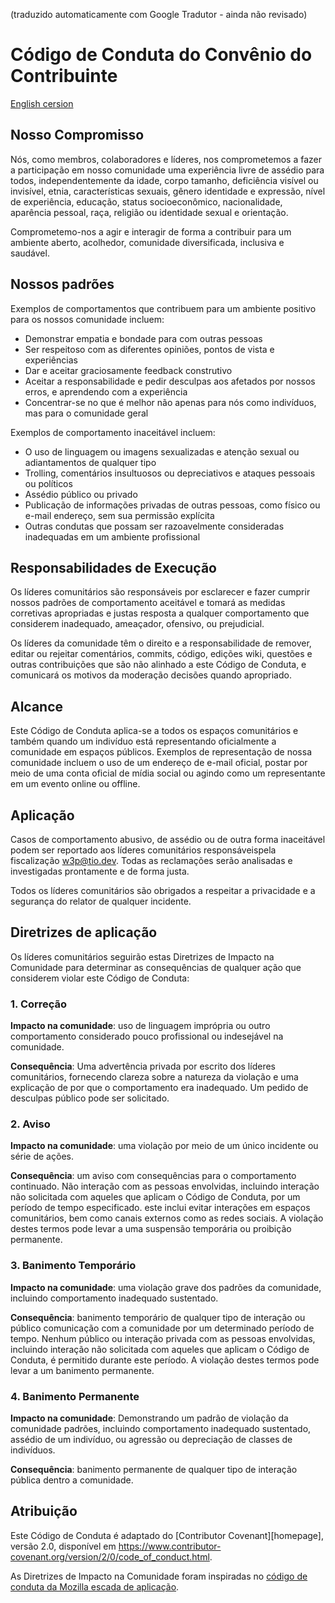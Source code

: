(traduzido automaticamente com Google Tradutor  - ainda não revisado)

# Código de Conduta do Convênio do Contribuinte
[English cersion]()
## Nosso Compromisso

Nós, como membros, colaboradores e líderes, nos comprometemos a fazer a participação em nosso
comunidade uma experiência livre de assédio para todos, independentemente da idade, corpo
tamanho, deficiência visível ou invisível, etnia, características sexuais, gênero
identidade e expressão, nível de experiência, educação, status socioeconômico,
nacionalidade, aparência pessoal, raça, religião ou identidade sexual
e orientação.

Comprometemo-nos a agir e interagir de forma a contribuir para um ambiente aberto, acolhedor,
comunidade diversificada, inclusiva e saudável.

## Nossos padrões

Exemplos de comportamentos que contribuem para um ambiente positivo para os nossos
comunidade incluem:

* Demonstrar empatia e bondade para com outras pessoas
* Ser respeitoso com as diferentes opiniões, pontos de vista e experiências
* Dar e aceitar graciosamente feedback construtivo
* Aceitar a responsabilidade e pedir desculpas aos afetados por nossos erros,
  e aprendendo com a experiência
* Concentrar-se no que é melhor não apenas para nós como indivíduos, mas para o
  comunidade geral

Exemplos de comportamento inaceitável incluem:

* O uso de linguagem ou imagens sexualizadas e atenção sexual ou
  adiantamentos de qualquer tipo
* Trolling, comentários insultuosos ou depreciativos e ataques pessoais ou políticos
* Assédio público ou privado
* Publicação de informações privadas de outras pessoas, como físico ou e-mail
  endereço, sem sua permissão explícita
* Outras condutas que possam ser razoavelmente consideradas inadequadas em um
  ambiente profissional

## Responsabilidades de Execução

Os líderes comunitários são responsáveis ​​por esclarecer e fazer cumprir nossos padrões de
comportamento aceitável e tomará as medidas corretivas apropriadas e justas
resposta a qualquer comportamento que considerem inadequado, ameaçador, ofensivo,
ou prejudicial.

Os líderes da comunidade têm o direito e a responsabilidade de remover, editar ou rejeitar
comentários, commits, código, edições wiki, questões e outras contribuições que são
não alinhado a este Código de Conduta, e comunicará os motivos da moderação
decisões quando apropriado.

## Alcance

Este Código de Conduta aplica-se a todos os espaços comunitários e também quando
um indivíduo está representando oficialmente a comunidade em espaços públicos.
Exemplos de representação de nossa comunidade incluem o uso de um endereço de e-mail oficial,
postar por meio de uma conta oficial de mídia social ou agindo como um
representante em um evento online ou offline.

## Aplicação

Casos de comportamento abusivo, de assédio ou de outra forma inaceitável podem ser
reportado aos líderes comunitários responsáveis ​​pela fiscalização
w3p@tio.dev.
Todas as reclamações serão analisadas e investigadas prontamente e de forma justa.

Todos os líderes comunitários são obrigados a respeitar a privacidade e a segurança do
relator de qualquer incidente.

## Diretrizes de aplicação

Os líderes comunitários seguirão estas Diretrizes de Impacto na Comunidade para determinar
as consequências de qualquer ação que considerem violar este Código de Conduta:

### 1. Correção

**Impacto na comunidade**: uso de linguagem imprópria ou outro comportamento considerado
pouco profissional ou indesejável na comunidade.

**Consequência**: Uma advertência privada por escrito dos líderes comunitários, fornecendo
clareza sobre a natureza da violação e uma explicação de por que o
comportamento era inadequado. Um pedido de desculpas público pode ser solicitado.

### 2. Aviso

**Impacto na comunidade**: uma violação por meio de um único incidente ou série
de ações.

**Consequência**: um aviso com consequências para o comportamento continuado. Não
interação com as pessoas envolvidas, incluindo interação não solicitada com
aqueles que aplicam o Código de Conduta, por um período de tempo especificado. este
inclui evitar interações em espaços comunitários, bem como canais externos
como as redes sociais. A violação destes termos pode levar a uma suspensão temporária ou
proibição permanente.

### 3. Banimento Temporário

**Impacto na comunidade**: uma violação grave dos padrões da comunidade, incluindo
comportamento inadequado sustentado.

**Consequência**: banimento temporário de qualquer tipo de interação ou público
comunicação com a comunidade por um determinado período de tempo. Nenhum público ou
interação privada com as pessoas envolvidas, incluindo interação não solicitada
com aqueles que aplicam o Código de Conduta, é permitido durante este período.
A violação destes termos pode levar a um banimento permanente.

### 4. Banimento Permanente

**Impacto na comunidade**: Demonstrando um padrão de violação da comunidade
padrões, incluindo comportamento inadequado sustentado, assédio de um
indivíduo, ou agressão ou depreciação de classes de indivíduos.

**Consequência**: banimento permanente de qualquer tipo de interação pública dentro
a comunidade.

## Atribuição

Este Código de Conduta é adaptado do [Contributor Covenant][homepage],
versão 2.0, disponível em
https://www.contributor-covenant.org/version/2/0/code_of_conduct.html.

As Diretrizes de Impacto na Comunidade foram inspiradas no [código de conduta da Mozilla
escada de aplicação](https://github.com/mozilla/diversity).

[página inicial]: https://www.contributor
